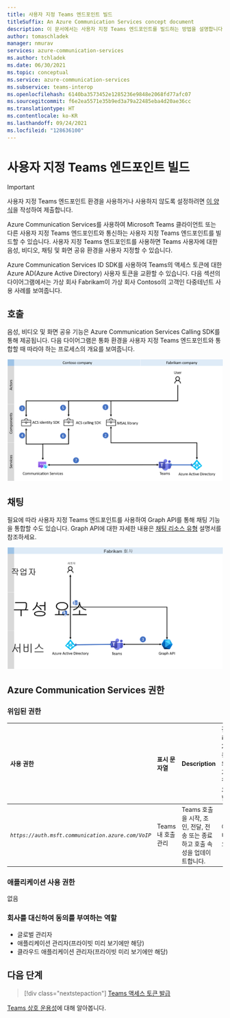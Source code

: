 ```yaml
---
title: 사용자 지정 Teams 엔드포인트 빌드
titleSuffix: An Azure Communication Services concept document
description: 이 문서에서는 사용자 지정 Teams 엔드포인트를 빌드하는 방법을 설명합니다.
author: tomaschladek
manager: nmurav
services: azure-communication-services
ms.author: tchladek
ms.date: 06/30/2021
ms.topic: conceptual
ms.service: azure-communication-services
ms.subservice: teams-interop
ms.openlocfilehash: 6140ba3573452e1285236e9848e2068fd77afc07
ms.sourcegitcommit: f6e2ea5571e35b9ed3a79a22485eba4d20ae36cc
ms.translationtype: HT
ms.contentlocale: ko-KR
ms.lasthandoff: 09/24/2021
ms.locfileid: "128636100"
---
```

# <a name="build-a-custom-teams-endpoint"></a>사용자 지정 Teams 엔드포인트 빌드

> [!IMPORTANT]
> 사용자 지정 Teams 엔드포인트 환경을 사용하거나 사용하지 않도록 설정하려면 [이 양식](https://forms.office.com/r/B8p5KqCH19)을 작성하여 제출합니다.

Azure Communication Services를 사용하여 Microsoft Teams 클라이언트 또는 다른 사용자 지정 Teams 엔드포인트와 통신하는 사용자 지정 Teams 엔드포인트를 빌드할 수 있습니다. 사용자 지정 Teams 엔드포인트를 사용하면 Teams 사용자에 대한 음성, 비디오, 채팅 및 화면 공유 환경을 사용자 지정할 수 있습니다.

Azure Communication Services ID SDK를 사용하여 Teams의 액세스 토큰에 대한 Azure AD(Azure Active Directory) 사용자 토큰을 교환할 수 있습니다. 다음 섹션의 다이어그램에서는 가상 회사 Fabrikam이 가상 회사 Contoso의 고객인 다중테넌트 사용 사례를 보여줍니다.

## <a name="calling"></a>호출 

음성, 비디오 및 화면 공유 기능은 Azure Communication Services Calling SDK를 통해 제공됩니다. 다음 다이어그램은 통화 환경을 사용자 지정 Teams 엔드포인트와 통합할 때 따라야 하는 프로세스의 개요를 보여줍니다.

![사용자 지정 Teams 엔드포인트 환경에 대해 호출 기능을 사용하도록 설정하는 프로세스의 다이어그램입니다.](./media/teams-identities/teams-identity-calling-overview.png)

## <a name="chat"></a>채팅

필요에 따라 사용자 지정 Teams 엔드포인트를 사용하여 Graph API를 통해 채팅 기능을 통합할 수도 있습니다. Graph API에 대한 자세한 내용은 [채팅 리소스 유형](/graph/api/channel-post-messages) 설명서를 참조하세요. 

![사용자 지정 Teams 엔드포인트 환경에 대해 채팅 기능을 사용하도록 설정하는 프로세스의 다이어그램입니다.](./media/teams-identities/teams-identity-chat-overview.png)

## <a name="azure-communication-services-permissions"></a>Azure Communication Services 권한

### <a name="delegated-permissions"></a>위임된 권한

|   사용 권한    |  표시 문자열   |  Description | 관리자 동의가 필요함 | 지원되는 Microsoft 계정 |
|:--- |:--- |:--- |:--- |:--- |
| _`https://auth.msft.communication.azure.com/VoIP`_ | Teams 내 호출 관리 | Teams 호출을 시작, 조인, 전달, 전송 또는 종료하고 호출 속성을 업데이트합니다. | 아니요 | 아니요 |

### <a name="application-permissions"></a>애플리케이션 사용 권한

없음

### <a name="roles-for-granting-consent-on-behalf-of-a-company"></a>회사를 대신하여 동의를 부여하는 역할

- 글로벌 관리자
- 애플리케이션 관리자(프라이빗 미리 보기에만 해당)
- 클라우드 애플리케이션 관리자(프라이빗 미리 보기에만 해당)

## <a name="next-steps"></a>다음 단계

> [!div class="nextstepaction"]
> [Teams 액세스 토큰 발급](../quickstarts/manage-teams-identity.md)

[Teams 상호 운용성](./teams-interop.md)에 대해 알아봅니다.
